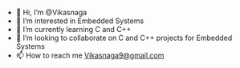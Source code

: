 - 👋 Hi, I’m @Vikasnaga
- 👀 I’m interested in Embedded Systems
- 🌱 I’m currently learning C and C++
- 💞️ I’m looking to collaborate on C and C++ projects for Embedded Systems
- 📫 How to reach me Vikasnaga9@gmail.com

<!---
Vikasnaga9/Vikasnaga9 is a ✨ special ✨ repository because its `README.md` (this file) appears on your GitHub profile.
You can click the Preview link to take a look at your changes.
--->
